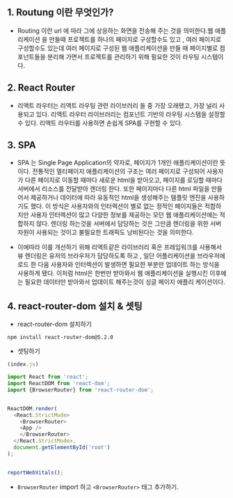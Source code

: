 ## 1. Routung 이란 무엇인가?
- Routing 이란 url 에 따라 그에 상응하는 화면을 전송해 주는 것을 의미한다.웹 애플리케이션 을 만들때 프로젝트를 하나의 페이지로 구성할수도 있고 , 여러 페이지로 구성할수도 있는데 여러 페이지로 구성된 웹 애플리케이션을 만들 때 페이지별로 컴포넌트들을 분리해 가면서 프로젝트를 관리하기 위해 필요한 것이 라우팅 시스템이다.
## 2. React Router 
- 리액트 라우터는 리액트 라우팅 관련 라이브러리 들 중 가장 오래됐고, 가장 널리 사용되고 있다. 리액트 라우터 라이브러리는 컴포넌트 기반의 라우팅 시스템을 설정할 수 있다. 리액트 라우터를 사용하면 손쉽게 SPA를 구현할 수 있다.

## 3. SPA 
- SPA 는 Single Page Application의 약자로, 페이지가 1개인 애플리케이션이란 뜻이다. 전통적인 멀티페이지 애플리케이션의 구조는 여러 페이지로 구성되어 사용자가 다른 페이지로 이동할 때마다 새로운 html을 받아오고, 페이지를 로딩할 때마다 서버에서 리소스를 전달받아 렌더링 한다. 또한 페이지마다 다른 html 파일을 만들어서 제공하거나 데이터에 따라 유동적인 html을 생성해주는 템플릿 엔진을 사용하기도 했다. 이 방식은 사용자와의 인터렉션이 별로 없는 정적인 페이지들은  적합하지만 사용자 인터렉션이 많고 다양한 정보를 제공하는 모던 웹 애플리케이션에는 적합하지 않다. 렌더링 하는것을 서버에서 담당하는 것은 그만큼 렌더링을 위한 서버 자원이 사용되는 것이고 불필요한 트래픽도 낭비된다는 것을 의미한다. 

- 이에따라 이를 개선하기 위해 리액트같은 라이브러리 혹은 프레임워크를 사용해서 뷰 렌더링은 유저의 브라우저가 담당하도록 하고 , 일단 어플리케이션을 브라우저에 로드 한 다음 사용자와 인터렉션이 발생하면 필요한 부분만 업데이트 하는 방식을 사용하게 됐다. 이처럼 html은 한번만 받아와서 웹 애플리케이션을 실행시킨 이후에는 필요한 데이터만 받아와서 업데이트 해주는것이 싱글 페이지 애플리 케이션이다. 

## 4. react-router-dom 설치 & 셋팅

- react-router-dom 설치하기
```
npm install react-router-dom@5.2.0
```

- 셋팅하기
```javascript
(index.js)

import React from 'react';
import ReactDOM from 'react-dom';
import {BrowserRouter} from 'react-router-dom';


ReactDOM.render(
  <React.StrictMode>
    <BrowserRouter>
    <App />
    </BrowserRouter>
  </React.StrictMode>,
  document.getElementById('root')
);


reportWebVitals();
```

- `BrowserRouter` import 하고 `<BrowserRouter>` 태그 추가하기.

